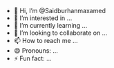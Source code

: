 - 👋 Hi, I’m @Saidburhanmaxamed
- 👀 I’m interested in ...
- 🌱 I’m currently learning ...
- 💞️ I’m looking to collaborate on ...
- 📫 How to reach me ...
- 😄 Pronouns: ...
- ⚡ Fun fact: ...

<!---
Saidburhanmaxamed/Saidburhanmaxamed is a ✨ special ✨ repository because its `README.md` (this file) appears on your GitHub profile.
You can click the Preview link to take a look at your changes.
--->
